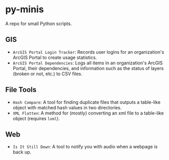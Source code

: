 # py-minis
A repo for small Python scripts.

## GIS
* `ArcGIS Portal Login Tracker`: Records user logins for an organization's ArcGIS Portal to create usage statistics.
* `ArcGIS Portal Dependencies`: Logs all items in an organization's ArcGIS Portal, their dependencies, and information such as the status of layers (broken or not, etc.) to CSV files.

## File Tools
* `Hash Compare`: A tool for finding duplicate files that outputs a table-like object with matched hash values in two directories.
* `XML Flatten`: A method for (mostly) converting an xml file to a table-like object (requires `lxml`).

## Web
* `Is It Still Down`: A tool to notify you with audio when a webpage is back up.
